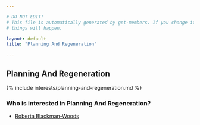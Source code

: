 ```yaml
---

# DO NOT EDIT!
# This file is automatically generated by get-members. If you change it, bad
# things will happen.

layout: default
title: "Planning And Regeneration"

---
```


## Planning And Regeneration

{% include interests/planning-and-regeneration.md %}

### Who is interested in Planning And Regeneration?


* [Roberta Blackman-Woods](/members/roberta-blackman-woods.html)
